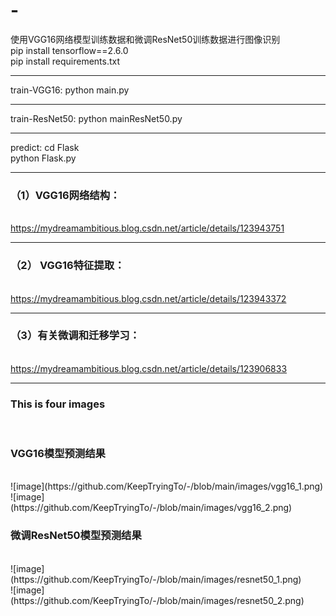 # -
使用VGG16网络模型训练数据和微调ResNet50训练数据进行图像识别<br>
pip install tensorflow==2.6.0<br>
pip install requirements.txt<br>
<hr>
train-VGG16:
      python main.py<br>
<hr>
train-ResNet50:
      python mainResNet50.py<br>
<hr>
predict:
      cd Flask<br>
      python Flask.py<br>
<hr>
      
<h3>（1）VGG16网络结构：</h3><br>
<a href='https://mydreamambitious.blog.csdn.net/article/details/123943751'>https://mydreamambitious.blog.csdn.net/article/details/123943751</a><br>
<hr>

<h3>（2） VGG16特征提取：</h3><br>
<a href='https://mydreamambitious.blog.csdn.net/article/details/123943372'>https://mydreamambitious.blog.csdn.net/article/details/123943372</a><br>
<hr>

<h3>（3）有关微调和迁移学习：</h3><br>
<a href='https://mydreamambitious.blog.csdn.net/article/details/123906833'>https://mydreamambitious.blog.csdn.net/article/details/123906833</a>
<br>
<hr>
<h3>This is four images</h3><br>
<h3>VGG16模型预测结果</h3><br>
![image](https://github.com/KeepTryingTo/-/blob/main/images/vgg16_1.png)<br>
![image](https://github.com/KeepTryingTo/-/blob/main/images/vgg16_2.png)<br>
<h3>微调ResNet50模型预测结果</h3><br>
![image](https://github.com/KeepTryingTo/-/blob/main/images/resnet50_1.png)<br>
![image](https://github.com/KeepTryingTo/-/blob/main/images/resnet50_2.png)<br>

